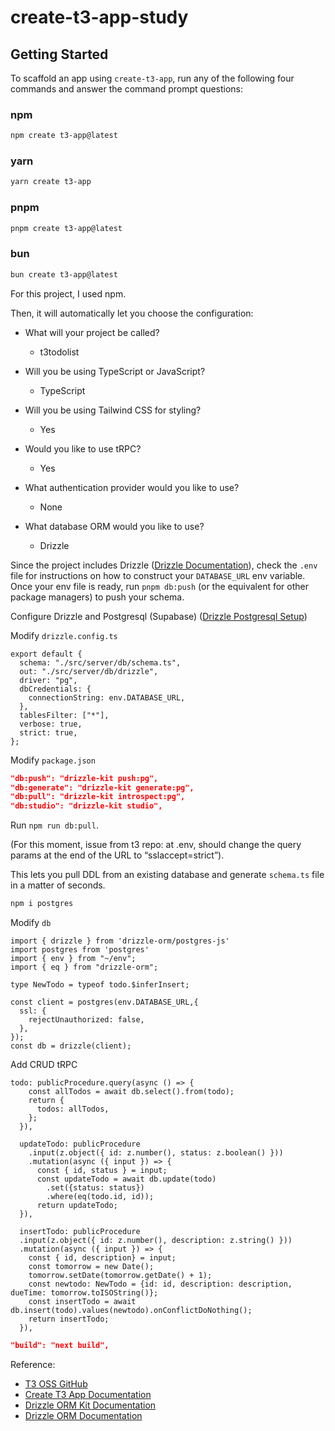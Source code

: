 # create-t3-app-study

## Getting Started

To scaffold an app using `create-t3-app`, run any of the following four commands and answer the command prompt questions:

### npm

```bash
npm create t3-app@latest
```

### yarn

```bash
yarn create t3-app
```

### pnpm

```bash
pnpm create t3-app@latest
```

### bun

```bash
bun create t3-app@latest
```

For this project, I used npm.

Then, it will automatically let you choose the configuration:

- What will your project be called?
  - t3todolist

- Will you be using TypeScript or JavaScript?
  - TypeScript

- Will you be using Tailwind CSS for styling?
  - Yes

- Would you like to use tRPC?
  - Yes

- What authentication provider would you like to use?
  - None

- What database ORM would you like to use?
  - Drizzle

Since the project includes Drizzle ([Drizzle Documentation](https://create.t3.gg/en/usage/first-steps)), check the `.env` file for instructions on how to construct your `DATABASE_URL` env variable. Once your env file is ready, run `pnpm db:push` (or the equivalent for other package managers) to push your schema.

Configure Drizzle and Postgresql (Supabase) ([Drizzle Postgresql Setup](https://orm.drizzle.team/docs/get-started-postgresql))

Modify `drizzle.config.ts`

```tsx
export default {
  schema: "./src/server/db/schema.ts",
  out: "./src/server/db/drizzle",
  driver: "pg",
  dbCredentials: {
    connectionString: env.DATABASE_URL,
  },
  tablesFilter: ["*"],
  verbose: true,
  strict: true,
};
```

Modify `package.json`

```json
"db:push": "drizzle-kit push:pg",
"db:generate": "drizzle-kit generate:pg",
"db:pull": "drizzle-kit introspect:pg",
"db:studio": "drizzle-kit studio",
```

Run `npm run db:pull`.

(For this moment, issue from t3 repo: at .env, should change the query params at the end of the URL to “sslaccept=strict”).

This lets you pull DDL from an existing database and generate `schema.ts` file in a matter of seconds.

```bash
npm i postgres
```

Modify `db`

```tsx
import { drizzle } from 'drizzle-orm/postgres-js'
import postgres from 'postgres'
import { env } from "~/env";
import { eq } from "drizzle-orm";

type NewTodo = typeof todo.$inferInsert;

const client = postgres(env.DATABASE_URL,{
  ssl: {
    rejectUnauthorized: false,
  },
});
const db = drizzle(client);
```

Add CRUD tRPC

```tsx
todo: publicProcedure.query(async () => {
    const allTodos = await db.select().from(todo);
    return {
      todos: allTodos,
    };
  }),

  updateTodo: publicProcedure
    .input(z.object({ id: z.number(), status: z.boolean() }))
    .mutation(async ({ input }) => {
      const { id, status } = input;
      const updateTodo = await db.update(todo)
        .set({status: status})
        .where(eq(todo.id, id));
      return updateTodo;
  }),

  insertTodo: publicProcedure
  .input(z.object({ id: z.number(), description: z.string() }))
  .mutation(async ({ input }) => {
    const { id, description} = input;
    const tomorrow = new Date();
    tomorrow.setDate(tomorrow.getDate() + 1);
    const newtodo: NewTodo = {id: id, description: description, dueTime: tomorrow.toISOString()};
    const insertTodo = await db.insert(todo).values(newtodo).onConflictDoNothing();
    return insertTodo;
  }),
```

```json
"build": "next build",
```

Reference:

- [T3 OSS GitHub](https://github.com/t3-oss/create-t3-app)
- [Create T3 App Documentation](https://create.t3.gg/en/usage/first-steps)
- [Drizzle ORM Kit Documentation](https://orm.drizzle.team/kit-docs/overview)
- [Drizzle ORM Documentation](https://orm.drizzle.team/docs/overview)